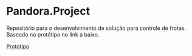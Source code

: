 # Pandora.Project
Repositório para o desenvolvimento de solução para controle de frotas. Baseado no protótipo no link a baixo.

[Protótipo](https://www.figma.com/file/IpjUu8blDDz6f7m6fGbUNZ/Pandora-Project)
